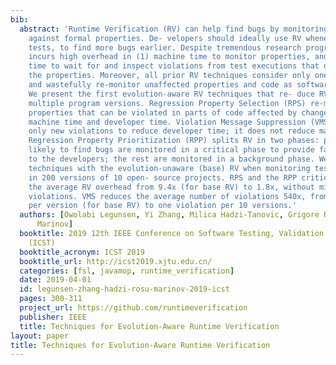 ```yaml
---
bib:
  abstract: 'Runtime Verification (RV) can help find bugs by monitoring program executions
    against formal properties. De- velopers should ideally use RV whenever they run
    tests, to find more bugs earlier. Despite tremendous research progress, RV still
    incurs high overhead in (1) machine time to monitor properties, and (2) developer
    time to wait for and inspect violations from test executions that do not satisfy
    the properties. Moreover, all prior RV techniques consider only one program version
    and wastefully re-monitor unaffected properties and code as software evolves.
    We present the first evolution-aware RV techniques that re- duce RV overhead across
    multiple program versions. Regression Property Selection (RPS) re-monitors only
    properties that can be violated in parts of code affected by changes, reducing
    machine time and developer time. Violation Message Suppression (VMS) simply shows
    only new violations to reduce developer time; it does not reduce machine time.
    Regression Property Prioritization (RPP) splits RV in two phases: properties more
    likely to find bugs are monitored in a critical phase to provide faster feedback
    to the developers; the rest are monitored in a background phase. We compare our
    techniques with the evolution-unaware (base) RV when monitoring test executions
    in 200 versions of 10 open- source projects. RPS and the RPP critical phase reduce
    the average RV overhead from 9.4x (for base RV) to 1.8x, without missing any new
    violations. VMS reduces the average number of violations 540x, from 54 violations
    per version (for base RV) to one violation per 10 versions.'
  authors: [Owolabi Legunsen, Yi Zhang, Milica Hadzi-Tanovic, Grigore Rosu, Darko
      Marinov]
  booktitle: 2019 12th IEEE Conference on Software Testing, Validation and Verification
    (ICST)
  booktitle_acronym: ICST 2019
  booktitle_url: http://icst2019.xjtu.edu.cn/
  categories: [fsl, javamop, runtime_verification]
  date: 2019-04-01
  id: legunsen-zhang-hadzi-rosu-marinov-2019-icst
  pages: 300-311
  project_url: https://github.com/runtimeverification
  publisher: IEEE
  title: Techniques for Evolution-Aware Runtime Verification
layout: paper
title: Techniques for Evolution-Aware Runtime Verification
---
```

